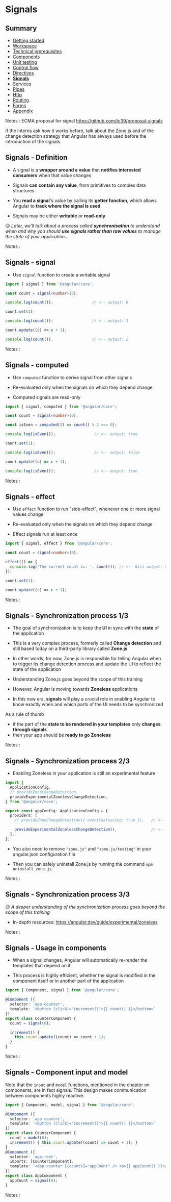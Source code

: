 # Signals

<!-- .slide: class="page-title" -->



## Summary

<!-- .slide: class="toc" -->

- [Getting started](#/1)
- [Workspace](#/2)
- [Technical prerequisites](#/3)
- [Components](#/4)
- [Unit testing](#/5)
- [Control flow](#/6)
- [Directives](#/7)
- **[Signals](#/8)**
- [Services](#/9)
- [Pipes](#/10)
- [Http](#/11)
- [Routing](#/12)
- [Forms](#/13)
- [Appendix](#/14)

Notes :
ECMA proposal for signal
https://github.com/tc39/proposal-signals

If the interns ask how it works before, talk about the Zone.js and of the change detection strategy that Angular has 
always used before the introduction of the signals.



## Signals - Definition

- A signal is a **wrapper around a value** that **notifies interested consumers** when that value changes

- Signals **can contain any value**, from primitives to complex data structures

- You **read a signal**'s value by calling its **getter function**, which allows Angular to **track where the signal is used**

- Signals may be either **writable** or **read-only**

😉 *Later, we'll talk about a process called **synchronisation** to understand when and why you should **use signals rather than raw values** to manage the state of your application...*

Notes :



## Signals - signal

- Use `signal` function to create a writable signal

```ts
import { signal } from '@angular/core';

const count = signal<number>(0);

console.log(count());                 // <-- output: 0

count.set(1);

console.log(count());                 // <-- output: 1

count.update((c) => c + 1);

console.log(count());                 // <-- output: 2
```

Notes :



## Signals - computed

- Use `computed` function to derive signal from other signals

- Re-evaluated only when the signals on which they depend change

- Computed signals are read-only

```ts
import { signal, computed } from '@angular/core';

const count = signal<number>(0);

const isEven = computed(() => count() % 2 === 0);

console.log(isEven());                 // <-- output: true

count.set(1);

console.log(isEven());                 // <-- output: false

count.update((c) => c + 1);

console.log(isEven());                 // <-- output: true
```

Notes :



## Signals - effect

- Use `effect` function to run "side-effect", whenever one or more signal values change

- Re-evaluated only when the signals on which they depend change

- Effect signals run at least once

```ts
import { signal, effect } from '@angular/core';

const count = signal<number>(0);

effect(() => {
  console.log('The current count is: ', count()); // <-- Will output: 0, 1, 2
});

count.set(1);

count.update((c) => c + 1);
```

Notes :



## Signals - Synchronization process 1/3

- The goal of synchronization is to keep the **UI** in sync with the **state** of the application

- This is a very complex process, formerly called **Change detection** and still based today on a third-party library called **Zone.js**

- In other words, for now, Zone.js is responsible for telling Angular when to trigger its change detection process and update the UI to reflect the state of the application

- Understanding Zone.js goes beyond the scope of this training

- However, Angular is moving towards **Zoneless** applications

- In this new era, **signals** will play a crucial role in enabling Angular to know exactly when and which parts of the UI needs to be synchronized

As a rule of thumb
  - if the part of the **state to be rendered in your templates** only **changes through signals**
  - then your app should be **ready to go Zoneless**

Notes :



## Signals - Synchronization process 2/3

- Enabling Zoneless in your application is still an experimental feature

```ts
import {
  ApplicationConfig,
  // provideZoneChangeDetection,
  provideExperimentalZonelessChangeDetection,
} from '@angular/core';

export const appConfig: ApplicationConfig = {
  providers: [
    // provideZoneChangeDetection({ eventCoalescing: true }),   // <-- Default

    provideExperimentalZonelessChangeDetection(),               // <-- Zoneless
  ],
};
```

- You also need to remove `"zone.js"` and `"zone.js/testing"` in your angular.json configuration file

- Then you can safely uninstall Zone.js by running the command `npm uninstall zone.js`

Notes :



## Signals - Synchronization process 3/3

😉 *A deeper understanding of the synchronization process goes beyond the scope of this training*

- In-depth resources: https://angular.dev/guide/experimental/zoneless

Notes :



## Signals - Usage in components

- When a signal changes, Angular will automatically re-render the templates that depend on it

- This process is highly efficient, whether the signal is modified in the component itself or in another part of the application

```ts
import { Component, signal } from '@angular/core';

@Component ({
  selector: 'app-counter',
  template: `<button (click)="increment()">{{ count() }}</button>`
})
export class CounterComponent {
  count = signal(0);

  increment() {
    this.count.update((count) => count + 1);
  }
}
```

Notes :



## Signals - Component input and model

Note that the `input` and `model` functions, mentioned in the chapter on components, are in fact signals.
This design makes communication between components highly reactive.

```ts
import { Component, model, signal } from '@angular/core';

@Component ({
  selector: 'app-counter',
  template: `<button (click)="increment()">{{ count() }}</button>`
})
export class CounterComponent {
  count = model(0);
  increment() { this.count.update((count) => count + 1); }
}
@Component ({
  selector: 'app-root',
  imports: [CounterComponent],
  template: `<app-counter [(count)]="appCount" /> <p>{{ appCount() }}</p>`
})
export class AppComponent {
  appCount = signal(0);
}
```

Notes :



<!-- .slide: class="page-questions" -->



<!-- .slide: class="page-tp7" -->
